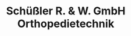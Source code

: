 ---
title: "Schüßler R. & W. GmbH Orthopedietechnik"
url: /hoesbach/schuessler-r-und-w-gmbh-orthopedietechnik/
shop: Schuhe
---